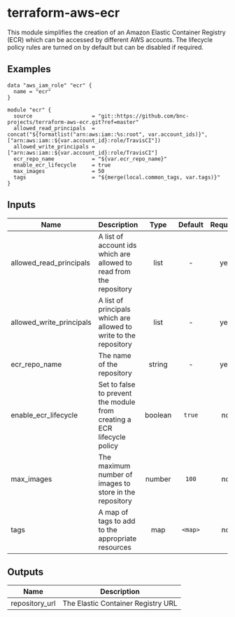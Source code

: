 # terraform-aws-ecr

This module simplifies the creation of an Amazon Elastic Container Registry (ECR) which can be accessed by different AWS accounts. The lifecycle policy rules are turned on by default but can be disabled if required.

## Examples

```
data "aws_iam_role" "ecr" {
  name = "ecr"
}

module "ecr" {
  source                   = "git::https://github.com/bnc-projects/terraform-aws-ecr.git?ref=master"
  allowed_read_principals  = concat("${formatlist("arn:aws:iam::%s:root", var.account_ids)}", ["arn:aws:iam::${var.account_id}:role/TravisCI"])
  allowed_write_principals = ["arn:aws:iam::${var.account_id}:role/TravisCI"]
  ecr_repo_name            = "${var.ecr_repo_name}"
  enable_ecr_lifecycle     = true
  max_images               = 50
  tags                     = "${merge(local.common_tags, var.tags)}"
}
```

## Inputs

| Name | Description | Type | Default | Required |
|------|-------------|:----:|:-----:|:-----:|
| allowed_read_principals | A list of account ids which are allowed to read from the repository | list | - | yes |
| allowed_write_principals | A list of principals which are allowed to write to the repository | list | - | yes |
| ecr_repo_name | The name of the repository | string | - | yes |
| enable_ecr_lifecycle | Set to false to prevent the module from creating a ECR lifecycle policy | boolean | `true` | no |
| max_images | The maximum number of images to store in the repository | number | `100` | no |
| tags | A map of tags to add to the appropriate resources | map | `<map>` | no |

## Outputs

| Name | Description |
|------|-------------|
| repository_url | The Elastic Container Registry URL |
